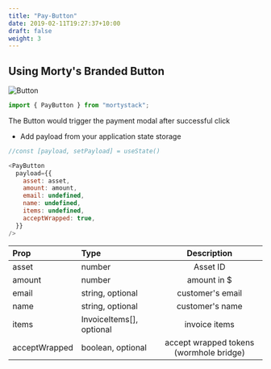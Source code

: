 ```yaml
---
title: "Pay-Button"
date: 2019-02-11T19:27:37+10:00
draft: false
weight: 3
---
```


## Using Morty's Branded Button

![Button](https://firebasestorage.googleapis.com/v0/b/mortywalletng.appspot.com/o/badge.png?alt=media&token=0940d98c-54d1-49b5-bc2c-c889f6bf08ed)

```javascript
import { PayButton } from "mortystack";
```

The Button would trigger the payment modal after successful click

- Add payload from your application state storage

```javascript
//const [payload, setPayload] = useState()

<PayButton
  payload={{
    asset: asset,
    amount: amount,
    email: undefined,
    name: undefined,
    items: undefined,
    acceptWrapped: true,
  }}
/>
```

| Prop          | Type                     |               Description               |
| :------------ | :----------------------- | :-------------------------------------: |
| asset         | number                   |                Asset ID                 |
| amount        | number                   |               amount in $               |
| email         | string, optional         |            customer's email             |
| name          | string, optional         |             customer's name             |
| items         | InvoiceItems[], optional |              invoice items              |
| acceptWrapped | boolean, optional        | accept wrapped tokens (wormhole bridge) |
